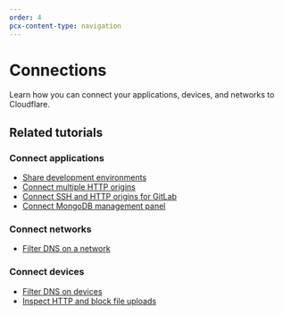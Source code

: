 ```yaml
---
order: 4
pcx-content-type: navigation
---
```


# Connections

Learn how you can connect your applications, devices, and networks to Cloudflare.

<DirectoryListing path="/connections"/>

## Related tutorials

### Connect applications

*   [Share development environments](/tutorials/share-new-site)
*   [Connect multiple HTTP origins](/tutorials/multi-origin)
*   [Connect SSH and HTTP origins for GitLab](/tutorials/gitlab)
*   [Connect MongoDB management panel](/tutorials/mongodb-tunnel)

### Connect networks

*   [Filter DNS on a network](/tutorials/secure-dns-network)

### Connect devices

*   [Filter DNS on devices](/tutorials/secure-dns-devices)
*   [Inspect HTTP and block file uploads](/tutorials/block-uploads)
